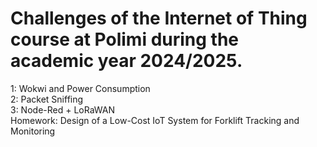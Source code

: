 # Challenges of the Internet of Thing course at Polimi during the academic year 2024/2025.

1: Wokwi and Power Consumption  
2: Packet Sniffing  
3: Node-Red + LoRaWAN  
Homework: Design of a Low-Cost IoT System for Forklift Tracking and Monitoring  
